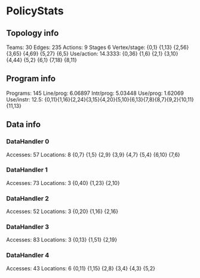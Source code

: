 # PolicyStats
## Topology info
Teams:		30
Edges:		235
Actions:	9
Stages		6
Vertex/stage:	{0,1} {1,13} {2,56} {3,65} {4,69} {5,27} {6,5} 
Use/action:	14.3333: {0,36} {1,6} {2,1} {3,10} {4,44} {5,2} {6,1} {7,18} {8,11} 

## Program info
Programs:	145
Line/prog:	6.06897
Intr/prog:	5.03448
Use/prog:	1.62069
Use/instr:	12.5: {0,11}{1,16}{2,24}{3,15}{4,20}{5,10}{6,13}{7,8}{8,7}{9,2}{10,11}{11,13}

## Data info

### DataHandler 0
Accesses:	57
Locations:	8
{0,7} {1,5} {2,9} {3,9} {4,7} {5,4} {6,10} {7,6} 

### DataHandler 1
Accesses:	73
Locations:	3
{0,40} {1,23} {2,10} 

### DataHandler 2
Accesses:	52
Locations:	3
{0,20} {1,16} {2,16} 

### DataHandler 3
Accesses:	83
Locations:	3
{0,13} {1,51} {2,19} 

### DataHandler 4
Accesses:	43
Locations:	6
{0,11} {1,15} {2,8} {3,4} {4,3} {5,2} 